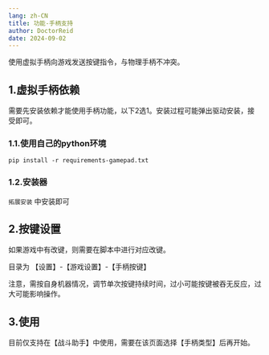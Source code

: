 ```yaml
---
lang: zh-CN
title: 功能-手柄支持
author: DoctorReid
date: 2024-09-02
---
```


使用虚拟手柄向游戏发送按键指令，与物理手柄不冲突。

## 1.虚拟手柄依赖

需要先安装依赖才能使用手柄功能，以下2选1。安装过程可能弹出驱动安装，接受即可。

### 1.1.使用自己的python环境

```shell
pip install -r requirements-gamepad.txt
```

### 1.2.安装器

`拓展安装` 中安装即可


## 2.按键设置

如果游戏中有改键，则需要在脚本中进行对应改键。

目录为 【设置】-【游戏设置】-【手柄按键】

注意，需按自身机器情况，调节单次按键持续时间，过小可能按键被吞无反应，过大可能影响操作。


## 3.使用

目前仅支持在【战斗助手】中使用，需要在该页面选择【手柄类型】后再开始。
